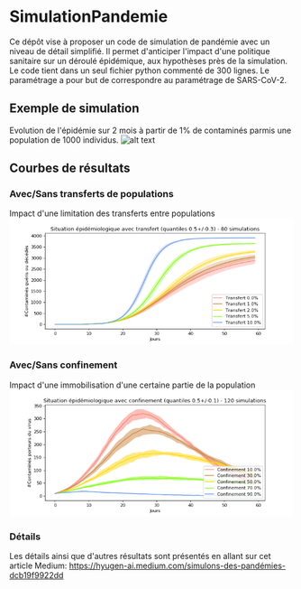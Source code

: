 # SimulationPandemie
Ce dépôt vise à proposer un code de simulation de pandémie avec un niveau de détail simplifié.
Il permet d'anticiper l'impact d'une politique sanitaire sur un déroulé épidémique, aux hypothèses près de la simulation.
Le code tient dans un seul fichier python commenté de 300 lignes.
Le paramétrage a pour but de correspondre au paramétrage de SARS-CoV-2.

## Exemple de simulation
Evolution de l'épidémie sur 2 mois à partir de 1% de contaminés parmis une population de 1000 individus.
![alt text](https://github.com/Whiax/SimulationPandemie/blob/main/final.gif "-")

## Courbes de résultats
### Avec/Sans transferts de populations
Impact d'une limitation des transferts entre populations
![alt text](https://github.com/Whiax/SimulationPandemie/blob/main/transfert.png "-")

### Avec/Sans confinement
Impact d'une immobilisation d'une certaine partie de la population
![alt text](https://github.com/Whiax/SimulationPandemie/blob/main/confined.png "-")


### Détails
Les détails ainsi que d'autres résultats sont présentés en allant sur cet article Medium: https://hyugen-ai.medium.com/simulons-des-pandémies-dcb19f9922dd




